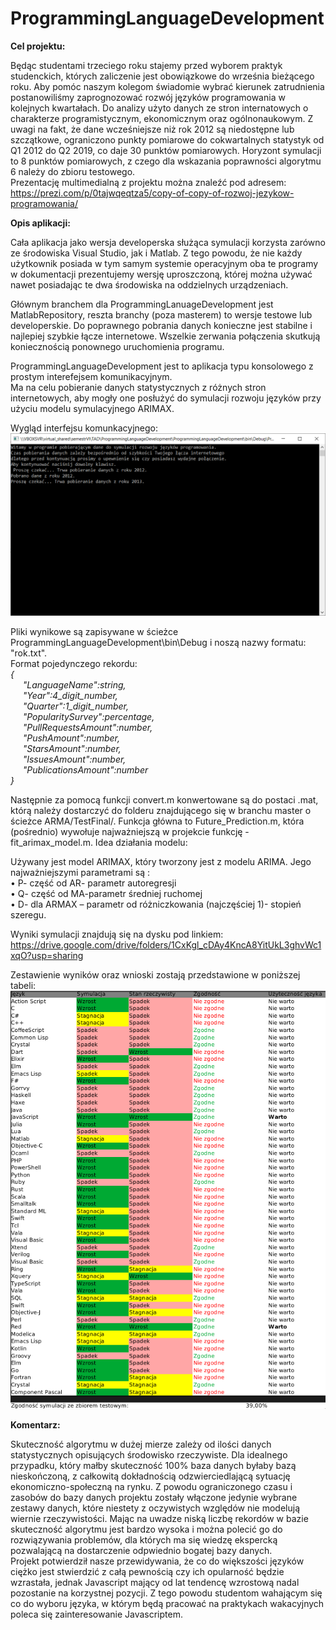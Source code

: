 # ProgrammingLanguageDevelopment  
  
**Cel projektu:**  
  
Będąc studentami trzeciego roku stajemy przed wyborem praktyk studenckich, których zaliczenie jest obowiązkowe do września bieżącego roku. Aby pomóc naszym kolegom świadomie wybrać kierunek zatrudnienia postanowiliśmy zaprognozować rozwój języków programowania w kolejnych kwartałach. Do analizy użyto danych ze stron internatowych o charakterze programistycznym, ekonomicznym oraz ogólnonaukowym. Z uwagi na fakt, że dane wcześniejsze niż rok 2012 są niedostępne lub szczątkowe, ograniczono punkty pomiarowe do cokwartalnych statystyk od Q1 2012 do Q2 2019, co daje 30 punktów pomiarowych. Horyzont symulacji to 8 punktów pomiarowych, z czego dla wskazania poprawności algorytmu 6 należy do zbioru testowego.  
Prezentację multimedialną z projektu można znaleźć pod adresem: https://prezi.com/p/0tajwqeqtza5/copy-of-copy-of-rozwoj-jezykow-programowania/

**Opis aplikacji:**  
  
Cała aplikacja jako wersja developerska służąca symulacji korzysta zarówno ze środowiska Visual Studio, jak i Matlab. Z tego powodu, że nie każdy użytkownik posiada w tym samym systemie operacyjnym oba te programy w dokumentacji prezentujemy wersję uproszczoną, której można używać nawet posiadając te dwa środowiska na oddzielnych urządzeniach.  
  
Głównym branchem dla ProgrammingLanuageDevelopment jest MatlabRepository, reszta branchy (poza masterem) to wersje testowe lub developerskie. Do poprawnego pobrania danych konieczne jest stabilne i najlepiej szybkie łącze internetowe. Wszelkie zerwania połączenia skutkują koniecznością ponownego uruchomienia programu.  

ProgrammingLanguageDevelopment jest to aplikacja typu konsolowego z prostym interefejsem komunikacyjnym.  
Ma na celu pobieranie danych statystycznych z różnych stron internetowych, aby mogły one posłużyć do symulacji rozwoju języków przy użyciu modelu symulacyjnego ARIMAX.

Wygląd interfejsu komunkacyjnego:  
![alt text](https://github.com/Tunczyg/ProgrammingLanguageDevelopment/blob/MatlabReference/Documentation/ConsoleApp.PNG)
  
  
    
Pliki wynikowe są zapisywane w ścieżce ProgrammingLanguageDevelopment\bin\Debug i noszą nazwy formatu: "rok.txt".  
Format pojedynczego rekordu:  
*{  
&nbsp;&nbsp;&nbsp;&nbsp; "LanguageName":string,  
&nbsp;&nbsp;&nbsp;&nbsp; "Year":4_digit_number,  
&nbsp;&nbsp;&nbsp;&nbsp; "Quarter":1_digit_number,  
&nbsp;&nbsp;&nbsp;&nbsp; "PopularitySurvey":percentage,  
&nbsp;&nbsp;&nbsp;&nbsp; "PullRequestsAmount":number,  
&nbsp;&nbsp;&nbsp;&nbsp; "PushAmount":number,  
&nbsp;&nbsp;&nbsp;&nbsp; "StarsAmount":number,  
&nbsp;&nbsp;&nbsp;&nbsp; "IssuesAmount":number,  
&nbsp;&nbsp;&nbsp;&nbsp; "PublicationsAmount":number  
}*  
  
Następnie za pomocą funkcji convert.m konwertowane są do postaci .mat, którą należy dostarczyć do folderu znajdującego się w branchu master o ścieżce ARMA/TestFinal/. Funkcja główna to Future_Prediction.m, która (pośrednio) wywołuje najważniejszą w projekcie funkcję - fit_arimax_model.m. Idea działania modelu:  
  
Używany jest model ARIMAX, który tworzony jest z modelu ARIMA. Jego najważniejszymi parametrami są :  
    • P- część od AR- parametr autoregresji  
    • Q- część od MA-parametr średniej ruchomej  
    • D-  dla ARMAX – parametr od różniczkowania (najczęściej 1)- stopień szeregu.
 
Wyniki symulacji znajdują się na dysku pod linkiem:  
https://drive.google.com/drive/folders/1CxKgl_cDAy4KncA8YitUkL3ghvWc1xqO?usp=sharing

Zestawienie wyników oraz wnioski zostają przedstawione w poniższej tabeli:  
![alt text](https://github.com/Tunczyg/ProgrammingLanguageDevelopment/blob/MatlabReference/EconomicStatData/Tabela.png)
  
**Komentarz:**  
  
Skuteczność algorytmu w dużej mierze zależy od ilości danych statystycznych opisujących środowisko rzeczywiste. Dla idealnego przypadku, który małby skuteczność 100% baza danych byłaby bazą nieskończoną, z całkowitą dokładnością odzwierciedlającą sytuację ekonomiczno-społeczną na rynku. Z powodu ograniczonego czasu i zasobów do bazy danych projektu zostały włączone jedynie wybrane zestawy danych, które niestety z oczywistych względów nie modelują wiernie rzeczywistości. Mając na uwadze niską liczbę rekordów w bazie skuteczność algorytmu jest bardzo wysoka i można polecić go do rozwiązywania problemów, dla których ma się wiedzę ekspercką pozwalającą na dostarczenie odpwiednio bogatej bazy danych.  
Projekt potwierdził nasze przewidywania, że co do większości języków ciężko jest stwierdzić z całą pewnością czy ich opularność będzie wzrastała, jednak Javascript mający od lat tendencę wzrostową nadal pozostanie na korzystnej pozycji. Z tego powodu studentom wahającym się co do wyboru języka, w którym będą pracować na praktykach wakacyjnych poleca się zainteresowanie Javascriptem.
